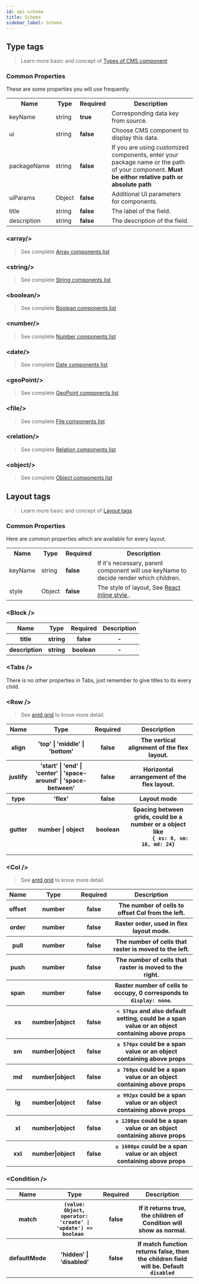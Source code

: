 ```yaml
---
id: api-schema
title: Schema
sidebar_label: Schema
---
```


## Type tags

> Learn more basic and concept of [Types of CMS component](advance-component-types.md)

### Common Properties

These are some properties you will use frequently.

<table>
  <tr>
    <th>Name</th>
    <th>Type</th>
    <th>Required</th>
    <th>Description</th>
  </tr>
  <tr>
    <td>keyName</td>
    <td>string</td>
    <td><b>true</b></td>
    <td>Corresponding data key from source.</td>
  </tr>
  <tr>
    <td>ui</td>
    <td>string</td>
    <td><b>false</b></td>
    <td>Choose CMS component to display this data. </td>
  </tr>
  <tr>
    <td>packageName</td>
    <td>string</td>
    <td><b>false</b></td>
    <td>If you are using customized components, enter your package name or the path of your component. <b>Must be eithor relative path or absolute path</b></td>
  </tr>
  <tr>
    <td>uiParams</td>
    <td>Object</td>
    <td><b>false</b></td>
    <td>Additional UI parameters for components. </td>
  </tr>
  <tr>
    <td>title</td>
    <td>string</td>
    <td><b>false</b></td>
    <td>The label of the field.</td>
  </tr>
  <tr>
    <td>description</td>
    <td>string</td>
    <td><b>false</b></td>
    <td>The description of the field.</td>
  </tr>
</table>

### &lt;array/&gt;

> See complete [Array components list](/component/?selectedKind=Array&selectedStory=Gallery&full=0&addons=1&stories=1&panelRight=0&addonPanel=storybook%2Factions%2Factions-panel)

### &lt;string/&gt;

> See complete [String components list](/component/?selectedKind=String&selectedStory=Card&full=0&addons=1&stories=1&panelRight=0&addonPanel=storybook%2Factions%2Factions-panel)

### &lt;boolean/&gt;

> See complete [Boolean components list](/component/?selectedKind=Boolean&selectedStory=Card&full=0&addons=1&stories=1&panelRight=0&addonPanel=storybook%2Factions%2Factions-panel)

### &lt;number/&gt;

> See complete [Number components list](/component/?selectedKind=Number&selectedStory=Input&full=0&addons=1&stories=1&panelRight=0&addonPanel=storybook%2Factions%2Factions-panel)

### &lt;date/&gt;

> See complete [Date components list](/component/?selectedKind=Date&selectedStory=Date&full=0&addons=1&stories=1&panelRight=0&addonPanel=storybook%2Factions%2Factions-panel)

### &lt;geoPoint/&gt;

> See complete [GeoPoint components list](/component/?selectedKind=GeoPoint&selectedStory=Map&full=0&addons=1&stories=1&panelRight=0&addonPanel=storybook%2Factions%2Factions-panel)

### &lt;file/&gt;

> See complete [File components list](/component/?selectedKind=File&selectedStory=Image&full=0&addons=1&stories=1&panelRight=0&addonPanel=storybook%2Factions%2Factions-panel)

### &lt;relation/&gt;

> See complete [Relation components list](/component/?selectedKind=Relation&selectedStory=SingleSelect&full=0&addons=1&stories=1&panelRight=0&addonPanel=storybook%2Factions%2Factions-panel)


### &lt;object/&gt;

> See complete [Object components list](/component/?selectedKind=Object&selectedStory=Options&full=0&addons=1&stories=1&panelRight=0&addonPanel=storybook%2Factions%2Factions-panel)


## Layout tags

> Learn more basic and concept of [Layout tags](advance-layout.md)

### Common Properties

Here are common properties which are available for every layout. 

<table>
  <tr>
    <th>Name</th>
    <th>Type</th>
    <th>Required</th>
    <th>Description</th>
  </tr>
  <tr>
    <td>keyName</td>
    <td>string</td>
    <td><b>false</b></td>
    <td>If it's necessary, parent component will use keyName to decide render which children. </td>
  </tr>
  <tr>
    <td>style</td>
    <td>Object</td>
    <td><b>false</b></td>
    <td>
      The style of layout, See
      <a href="https://reactjs.org/docs/dom-elements.html#style">
        React inline style
      </a>.
    </td>
  </tr>
</table>

### &lt;Block /&gt;

<table>
  <tr>
    <th>Name</th>
    <th>Type</th>
    <th>Required</th>
    <th>Description</th>
  </tr>
  <tr>
    <th>title</th>
    <th>string</th>
    <th><b>false</b></th>
    <th>-</th>
  </tr>
  <tr>
    <th>description</th>
    <th>string</th>
    <th><b>boolean</b></th>
    <th>-</th>
  </tr>
</table>

### &lt;Tabs /&gt;

There is no other properties in Tabs, just remember to give titles to its every child.

### &lt;Row /&gt;

> See [antd grid](https://ant.design/components/grid/) to know more detail.

<table>
  <tr>
    <th>Name</th>
    <th>Type</th>
    <th>Required</th>
    <th>Description</th>
  </tr>
  <tr>
    <th>align</th>
    <th>'top' | 'middle' | 'bottom'</th>
    <th><b>false</b></th>
    <th>The vertical alignment of the flex layout.</th>
  </tr>
  <tr>
    <th>justify</th>
    <th>'start' | 'end' | 'center' | 'space-around' | 'space-between'</th>
    <th><b>false</b></th>
    <th>Horizontal arrangement of the flex layout.</th>
  </tr>
  <tr>
    <th>type</th>
    <th>'flex'</th>
    <th><b>false</b></th>
    <th>Layout mode</th>
  </tr>
  <tr>
    <th>gutter</th>
    <th>number | object</th>
    <th><b>boolean</b></th>
    <th>
      Spacing between grids, could be a number or a object like
      <code>
        { xs: 8, sm: 16, md: 24}
      </code>
    </th>
  </tr>
</table>

### &lt;Col /&gt;

> See [antd grid](https://ant.design/components/grid/) to know more detail.

<table>
  <tr>
    <th>Name</th>
    <th>Type</th>
    <th>Required</th>
    <th>Description</th>
  </tr>
  <tr>
    <th>offset</th>
    <th>number</th>
    <th><b>false</b></th>
    <th>The number of cells to offset Col from the left.</th>
  </tr>
  <tr>
    <th>order</th>
    <th>number</th>
    <th><b>false</b></th>
    <th>Raster order, used in flex layout mode.</th>
  </tr>
  <tr>
    <th>pull</th>
    <th>number</th>
    <th><b>false</b></th>
    <th>The number of cells that raster is moved to the left.</th>
  </tr>
  <tr>
    <th>push</th>
    <th>number</th>
    <th><b>false</b></th>
    <th>The number of cells that raster is moved to the right.</th>
  </tr>
  <tr>
    <th>span</th>
    <th>number</th>
    <th><b>false</b></th>
    <th>Raster number of cells to occupy, 0 corresponds to <code>display: none</code>.</th>
  </tr>
  <tr>
    <th>xs</th>
    <th>number|object</th>
    <th><b>false</b></th>
    <th><code>< 576px</code> and also default setting, could be a span value or an object containing above props</th>
  </tr>
  <tr>
    <th>sm</th>
    <th>number|object</th>
    <th><b>false</b></th>
    <th><code>≥ 576px</code> could be a span value or an object containing above props</th>
  </tr>
  <tr>
    <th>md</th>
    <th>number|object</th>
    <th><b>false</b></th>
    <th><code>≥ 768px</code> could be a span value or an object containing above props</th>
  </tr>
  <tr>
    <th>lg</th>
    <th>number|object</th>
    <th><b>false</b></th>
    <th><code>≥ 992px</code> could be a span value or an object containing above props</th>
  </tr>
  <tr>
    <th>xl</th>
    <th>number|object</th>
    <th><b>false</b></th>
    <th><code>≥ 1200px</code> could be a span value or an object containing above props</th>
  </tr>
  <tr>
    <th>xxl</th>
    <th>number|object</th>
    <th><b>false</b></th>
    <th><code>≥ 1600px</code> could be a span value or an object containing above props</th>
  </tr>
</table>

### &lt;Condition /&gt;

<table>
  <tr>
    <th>Name</th>
    <th>Type</th>
    <th>Required</th>
    <th>Description</th>
  </tr>
  <tr>
    <th>match</th>
    <th><code>(value: Object, operator: 'create' | 'update') => boolean </code></th>
    <th><b>false</b></th>
    <th>If it returns true, the children of Condition will show as normal.</th>
  </tr>
  <tr>
    <th>defaultMode</th>
    <th>'hidden' | 'disabled'</th>
    <th><b>false</b></th>
    <th>If match function returns false, then the children field will be. Default <code>disabled</code></th>
  </tr>
</table>
